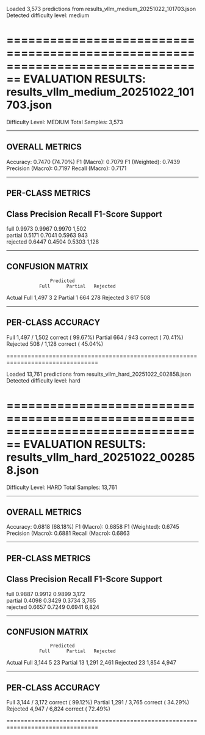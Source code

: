 Loaded 3,573 predictions from results_vllm_medium_20251022_101703.json
Detected difficulty level: medium

================================================================================
EVALUATION RESULTS: results_vllm_medium_20251022_101703.json
================================================================================
Difficulty Level: MEDIUM
Total Samples:    3,573

--------------------------------------------------------------------------------
OVERALL METRICS
--------------------------------------------------------------------------------
Accuracy:          0.7470 (74.70%)
F1 (Macro):        0.7079
F1 (Weighted):     0.7439
Precision (Macro): 0.7197
Recall (Macro):    0.7171

--------------------------------------------------------------------------------
PER-CLASS METRICS
--------------------------------------------------------------------------------

Class        Precision    Recall       F1-Score     Support   
--------------------------------------------------------------------------------
full         0.9973       0.9967       0.9970       1,502     
partial      0.5171       0.7041       0.5963       943       
rejected     0.6447       0.4504       0.5303       1,128     

--------------------------------------------------------------------------------
CONFUSION MATRIX
--------------------------------------------------------------------------------

                    Predicted
                Full      Partial   Rejected
Actual Full       1,497         3         2
      Partial         1       664       278
      Rejected        3       617       508

--------------------------------------------------------------------------------
PER-CLASS ACCURACY
--------------------------------------------------------------------------------
Full        1,497 /  1,502 correct  ( 99.67%)
Partial       664 /    943 correct  ( 70.41%)
Rejected      508 /  1,128 correct  ( 45.04%)

================================================================================




Loaded 13,761 predictions from results_vllm_hard_20251022_002858.json
Detected difficulty level: hard

================================================================================
EVALUATION RESULTS: results_vllm_hard_20251022_002858.json
================================================================================
Difficulty Level: HARD
Total Samples:    13,761

--------------------------------------------------------------------------------
OVERALL METRICS
--------------------------------------------------------------------------------
Accuracy:          0.6818 (68.18%)
F1 (Macro):        0.6858
F1 (Weighted):     0.6745
Precision (Macro): 0.6881
Recall (Macro):    0.6863

--------------------------------------------------------------------------------
PER-CLASS METRICS
--------------------------------------------------------------------------------

Class        Precision    Recall       F1-Score     Support   
--------------------------------------------------------------------------------
full         0.9887       0.9912       0.9899       3,172     
partial      0.4098       0.3429       0.3734       3,765     
rejected     0.6657       0.7249       0.6941       6,824     

--------------------------------------------------------------------------------
CONFUSION MATRIX
--------------------------------------------------------------------------------

                    Predicted
                Full      Partial   Rejected
Actual Full       3,144         5        23
      Partial        13     1,291     2,461
      Rejected       23     1,854     4,947

--------------------------------------------------------------------------------
PER-CLASS ACCURACY
--------------------------------------------------------------------------------
Full        3,144 /  3,172 correct  ( 99.12%)
Partial     1,291 /  3,765 correct  ( 34.29%)
Rejected    4,947 /  6,824 correct  ( 72.49%)

================================================================================